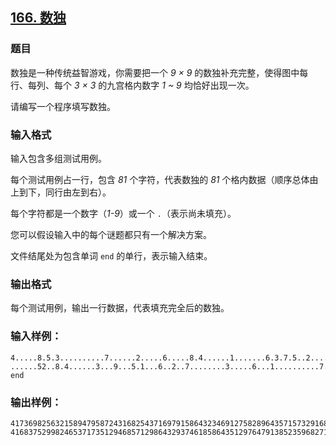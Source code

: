 ## [166. 数独](https://www.acwing.com/problem/content/168/)

### 题目

数独是一种传统益智游戏，你需要把一个 *9 × 9* 的数独补充完整，使得图中每行、每列、每个 *3 × 3* 的九宫格内数字 *1 ~ 9* 均恰好出现一次。

请编写一个程序填写数独。

### 输入格式

输入包含多组测试用例。

每个测试用例占一行，包含 *81* 个字符，代表数独的 *81* 个格内数据（顺序总体由上到下，同行由左到右）。

每个字符都是一个数字（*1-9*）或一个 `.`（表示尚未填充）。

您可以假设输入中的每个谜题都只有一个解决方案。

文件结尾处为包含单词 `end` 的单行，表示输入结束。

### 输出格式

每个测试用例，输出一行数据，代表填充完全后的数独。

### 输入样例：

```
4.....8.5.3..........7......2.....6.....8.4......1.......6.3.7.5..2.....1.4......
......52..8.4......3...9...5.1...6..2..7........3.....6...1..........7.4.......3.
end
```

### 输出样例：

```
417369825632158947958724316825437169791586432346912758289643571573291684164875293
416837529982465371735129468571298643293746185864351297647913852359682714128574936
```
